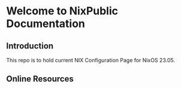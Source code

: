 # Welcome to NixPublic Documentation

## Introduction
This repo is to hold current NIX Configuration Page for NixOS 23.05.

## Online Resources

